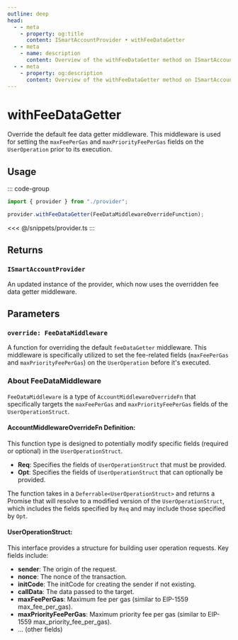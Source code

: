 ```yaml
---
outline: deep
head:
  - - meta
    - property: og:title
      content: ISmartAccountProvider • withFeeDataGetter
  - - meta
    - name: description
      content: Overview of the withFeeDataGetter method on ISmartAccountProvider
  - - meta
    - property: og:description
      content: Overview of the withFeeDataGetter method on ISmartAccountProvider
---
```


# withFeeDataGetter

Override the default fee data getter middleware. This middleware is used for setting the `maxFeePerGas` and `maxPriorityFeePerGas` fields on the `UserOperation` prior to its execution.

## Usage

::: code-group

```ts [example.ts]
import { provider } from "./provider";

provider.withFeeDataGetter(FeeDataMiddlewareOverrideFunction);
```

<<< @/snippets/provider.ts
:::

## Returns

### `ISmartAccountProvider`

An updated instance of the provider, which now uses the overridden fee data getter middleware.

## Parameters

### `override: FeeDataMiddleware`

A function for overriding the default `feeDataGetter` middleware. This middleware is specifically utilized to set the fee-related fields (`maxFeePerGas` and `maxPriorityFeePerGas`) on the `UserOperation` before it's executed.

### About FeeDataMiddleware

`FeeDataMiddleware` is a type of `AccountMiddlewareOverrideFn` that specifically targets the `maxFeePerGas` and `maxPriorityFeePerGas` fields of the `UserOperationStruct`.

#### AccountMiddlewareOverrideFn Definition:

This function type is designed to potentially modify specific fields (required or optional) in the `UserOperationStruct`.

- **Req**: Specifies the fields of `UserOperationStruct` that must be provided.
- **Opt**: Specifies the fields of `UserOperationStruct` that can optionally be provided.

The function takes in a `Deferrable<UserOperationStruct>` and returns a Promise that will resolve to a modified version of the `UserOperationStruct`, which includes the fields specified by `Req` and may include those specified by `Opt`.

#### UserOperationStruct:

This interface provides a structure for building user operation requests. Key fields include:

- **sender**: The origin of the request.
- **nonce**: The nonce of the transaction.
- **initCode**: The initCode for creating the sender if not existing.
- **callData**: The data passed to the target.
- **maxFeePerGas**: Maximum fee per gas (similar to EIP-1559 max_fee_per_gas).
- **maxPriorityFeePerGas**: Maximum priority fee per gas (similar to EIP-1559 max_priority_fee_per_gas).
- ... (other fields)
